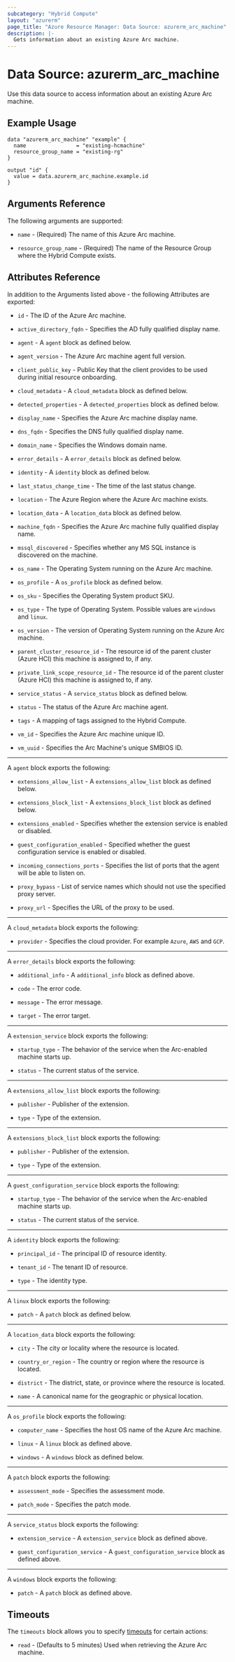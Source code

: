 ```yaml
---
subcategory: "Hybrid Compute"
layout: "azurerm"
page_title: "Azure Resource Manager: Data Source: azurerm_arc_machine"
description: |-
  Gets information about an existing Azure Arc machine.
---
```


# Data Source: azurerm_arc_machine

Use this data source to access information about an existing Azure Arc machine.

## Example Usage

```hcl
data "azurerm_arc_machine" "example" {
  name                = "existing-hcmachine"
  resource_group_name = "existing-rg"
}

output "id" {
  value = data.azurerm_arc_machine.example.id
}
```

## Arguments Reference

The following arguments are supported:

* `name` - (Required) The name of this Azure Arc machine.

* `resource_group_name` - (Required) The name of the Resource Group where the Hybrid Compute exists.

## Attributes Reference

In addition to the Arguments listed above - the following Attributes are exported:

* `id` - The ID of the Azure Arc machine.

* `active_directory_fqdn` - Specifies the AD fully qualified display name.

* `agent` - A `agent` block as defined below.

* `agent_version` - The Azure Arc machine agent full version.

* `client_public_key` - Public Key that the client provides to be used during initial resource onboarding.

* `cloud_metadata` - A `cloud_metadata` block as defined below.

* `detected_properties` - A `detected_properties` block as defined below.

* `display_name` - Specifies the Azure Arc machine display name.

* `dns_fqdn` - Specifies the DNS fully qualified display name.

* `domain_name` - Specifies the Windows domain name.

* `error_details` - A `error_details` block as defined below.

* `identity` - A `identity` block as defined below.

* `last_status_change_time` - The time of the last status change.

* `location` - The Azure Region where the Azure Arc machine exists.

* `location_data` - A `location_data` block as defined below.

* `machine_fqdn` - Specifies the Azure Arc machine fully qualified display name.

* `mssql_discovered` - Specifies whether any MS SQL instance is discovered on the machine.

* `os_name` - The Operating System running on the Azure Arc machine.

* `os_profile` - A `os_profile` block as defined below.

* `os_sku` - Specifies the Operating System product SKU.

* `os_type` - The type of Operating System. Possible values are `windows` and `linux`.

* `os_version` - The version of Operating System running on the Azure Arc machine.

* `parent_cluster_resource_id` - The resource id of the parent cluster (Azure HCI) this machine is assigned to, if any.

* `private_link_scope_resource_id` - The resource id of the parent cluster (Azure HCI) this machine is assigned to, if any.

* `service_status` - A `service_status` block as defined below.

* `status` - The status of the Azure Arc machine agent.

* `tags` - A mapping of tags assigned to the Hybrid Compute.

* `vm_id` - Specifies the Azure Arc machine unique ID.

* `vm_uuid` - Specifies the Arc Machine's unique SMBIOS ID.

---

A `agent` block exports the following:

* `extensions_allow_list` - A `extensions_allow_list` block as defined below.

* `extensions_block_list` - A `extensions_block_list` block as defined below.

* `extensions_enabled` - Specifies whether the extension service is enabled or disabled.

* `guest_configuration_enabled` - Specified whether the guest configuration service is enabled or disabled.

* `incoming_connections_ports` - Specifies the list of ports that the agent will be able to listen on.

* `proxy_bypass` - List of service names which should not use the specified proxy server.

* `proxy_url` - Specifies the URL of the proxy to be used.

---

A `cloud_metadata` block exports the following:

* `provider` - Specifies the cloud provider. For example `Azure`, `AWS` and `GCP`.

---

A `error_details` block exports the following:

* `additional_info` - A `additional_info` block as defined above.

* `code` - The error code.

* `message` - The error message.

* `target` - The error target.

---

A `extension_service` block exports the following:

* `startup_type` - The behavior of the service when the Arc-enabled machine starts up.

* `status` - The current status of the service.

---

A `extensions_allow_list` block exports the following:

* `publisher` - Publisher of the extension.

* `type` - Type of the extension.

---

A `extensions_block_list` block exports the following:

* `publisher` - Publisher of the extension.

* `type` - Type of the extension.

---

A `guest_configuration_service` block exports the following:

* `startup_type` - The behavior of the service when the Arc-enabled machine starts up.

* `status` - The current status of the service.

---

A `identity` block exports the following:

* `principal_id` - The principal ID of resource identity.

* `tenant_id` - The tenant ID of resource.

* `type` - The identity type.

---

A `linux` block exports the following:

* `patch` - A `patch` block as defined below.

---

A `location_data` block exports the following:

* `city` - The city or locality where the resource is located.

* `country_or_region` - The country or region where the resource is located.

* `district` - The district, state, or province where the resource is located.

* `name` - A canonical name for the geographic or physical location.

---

A `os_profile` block exports the following:

* `computer_name` - Specifies the host OS name of the Azure Arc machine.

* `linux` - A `linux` block as defined above.

* `windows` - A `windows` block as defined below.

---

A `patch` block exports the following:

* `assessment_mode` - Specifies the assessment mode.

* `patch_mode` - Specifies the patch mode.

---

A `service_status` block exports the following:

* `extension_service` - A `extension_service` block as defined above.

* `guest_configuration_service` - A `guest_configuration_service` block as defined above.

---

A `windows` block exports the following:

* `patch` - A `patch` block as defined above.

## Timeouts

The `timeouts` block allows you to specify [timeouts](https://www.terraform.io/language/resources/syntax#operation-timeouts) for certain actions:

* `read` - (Defaults to 5 minutes) Used when retrieving the Azure Arc machine.
